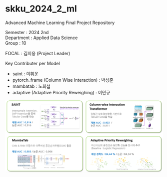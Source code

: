 # skku_2024_2_ml
Advanced Machine Learning Final Project Repository  

Semester : 2024 2nd  
Department : Applied Data Science  
Group : 10  

FOCAL : 김지웅 (Project Leader)

Key Contributer per Model
- saint : 이휘운  
- pytorch_frame (Column Wise Interaction) : 박성준  
- mambatab : 노희섭  
- adaptive (Adaptive Priority Reweighing) : 이민규  

![alt text](readme_image/image-1.png)  

